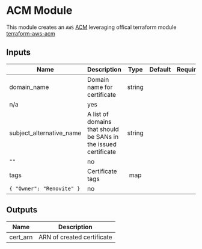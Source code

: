 # ACM Module

This module creates an `AWS` [ACM](https://docs.aws.amazon.com/acm/latest/userguide/acm-overview.html) leveraging
offical terraform module [terraform-aws-acm](https://github.com/terraform-aws-modules/terraform-aws-acm) 

[/]: / "<!-- BEGINNING OF PRE-COMMIT-TERRAFORM DOCS HOOK -->"
## Inputs

| Name | Description | Type | Default | Required |
|------|-------------|:----:|:-----:|:-----:|
| domain\_name | Domain name for certificate | string | n/a | yes |
| subject\_alternative\_name | A list of domains that should be SANs in the issued certificate | string | `""` | no |
| tags | Certificate tags | map | `{ "Owner": "Renovite" }` | no |

## Outputs

| Name | Description |
|------|-------------|
| cert\_arn | ARN of created certificate |

[/]: / "<!-- END OF PRE-COMMIT-TERRAFORM DOCS HOOK -->"
